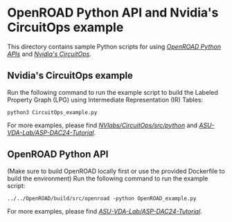 # OpenROAD Python API and Nvidia's CircuitOps example
This directory contains sample Python scripts for using [*OpenROAD Python APIs*](https://github.com/The-OpenROAD-Project/OpenROAD/tree/master) and [*Nvidia's CircuitOps*](https://github.com/NVlabs/CircuitOps/tree/main).

## Nvidia's CircuitOps example
Run the following command to run the example script to build the Labeled Property Graph (LPG) using Intermediate Representation (IR) Tables:
```
python3 CircuitOps_example.py
```
For more examples, please find [*NVlabs/CircuitOps/src/python*](https://github.com/NVlabs/CircuitOps/tree/main/src/python) and [*ASU-VDA-Lab/ASP-DAC24-Tutorial*](https://github.com/ASU-VDA-Lab/ASP-DAC24-Tutorial/tree/main).

## OpenROAD Python API
(Make sure to build OpenROAD locally first or use the provided Dockerfile to build the environment)
Run the following command to run the example script:
```
../../OpenROAD/build/src/openroad -python OpenROAD_example.py
```
For more examples, please find [*ASU-VDA-Lab/ASP-DAC24-Tutorial*](https://github.com/ASU-VDA-Lab/ASP-DAC24-Tutorial/tree/main).
